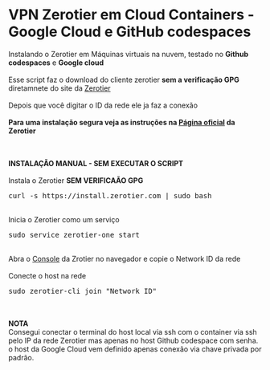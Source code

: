 # VPN Zerotier em Cloud Containers - Google Cloud e GitHub codespaces
Instalando o Zerotier em Máquinas virtuais na nuvem, testado no <b>Github codespaces</b> e <b>Google cloud</b>
<br>
<br>
Esse script faz o download do cliente zerotier <b>sem a verificação GPG</b>
diretamnete do site da <a href="https://www.zerotier.com/download/">Zerotier</a>
<br>
<br>
Depois que você digitar o ID da rede ele ja faz a conexão
<br>
<br>
<b>Para uma instalação segura veja as instruções na <a href="https://www.zerotier.com/download/">Página oficial</a> da Zerotier</b>
<br><br><br>

<b>INSTALAÇÃO MANUAL - SEM EXECUTAR O SCRIPT</b>
<br><br>
Instala o Zerotier <b>SEM VERIFICAÃO GPG</b>
<pre>curl -s https://install.zerotier.com | sudo bash</pre>
<br>
Inicia o Zerotier como um serviço
<pre>sudo service zerotier-one start</pre>
<br>
Abra o <a href="https://my.zerotier.com/">Console</a> da Zrotier no navegador e copie o Network ID da rede
<br>
<br>
Conecte o host na rede
<pre>sudo zerotier-cli join "Network ID"</pre>
<br><br>
<b>NOTA</b><br>
Consegui conectar o terminal do host local via ssh com o container via ssh pelo IP da rede Zerotier
mas apenas no host Github codespace com senha.
o host da Google Cloud vem definido apenas conexão via chave privada por padrão.



